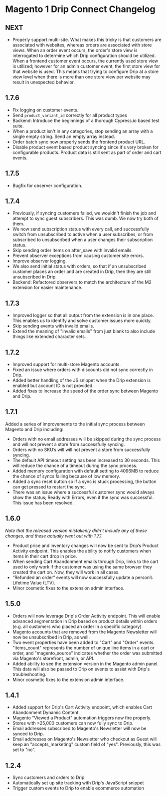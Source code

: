 # Magento 1 Drip Connect Changelog

## NEXT

* Properly support multi-site. What makes this tricky is that customers are associated with websites, whereas orders are associated with store views. When an order event occurs, the order's store view is interrogated to determine which Drip configuration should be utilized. When a frontend customer event occurs, the currently used store view is utilized; however for an admin customer event, the first store view for that website is used. This means that trying to configure Drip at a store view level when there is more than one store view per website may result in unexpected behavior.

## 1.7.6

* Fix logging on customer events.
* Send `product_variant_id` correctly for all product types
* Backend: Introduce the beginnings of a thorough Cypress.io based test suite.
* When a product isn't in any categories, stop sending an array with a single empty string. Send an empty array instead.
* Order batch sync now properly sends the frontend product URL.
* Disable product event based product syncing since it's very broken for configurable products. Product data is still sent as part of order and cart events.

## 1.7.5

* Bugfix for observer configuration.

## 1.7.4

* Previously, if syncing customers failed, we wouldn't finish the job and attempt to sync guest subscribers. This was dumb. We now try both of them.
* We now send subscription status with every call, and successfully switch from unsubscribed to active when a user subscribes, or from subscribed to unsubscribed when a user changes their subscription status.
* Skip sending order items on after_save with invalid emails.
* Prevent observer exceptions from causing customer site errors.
* Improve observer logging.
* We also send initial status with orders, so that if an unsubscribed customer places an order and are created in Drip, then they are still unsubscribed in Drip.
* Backend: Refactored observers to match the architecture of the M2 extension for easier maintenance.

## 1.7.3

* Improved logger so that all output from the extension is in one place. This enables us to identify and solve customer issues more quickly.
* Skip sending events with invalid emails.
* Extend the meaning of "invalid emails" from just blank to also include things like extended character sets.

## 1.7.2

* Improved support for multi-store Magento accounts.
* Fixed an issue where orders with discounts did not sync correctly in Drip.
* Added better handling of the JS snippet when the Drip extension is enabled but account ID is not provided.
* Added fixes to increase the speed of the order sync between Magento and Drip.

## 1.7.1

Added a series of improvements to the initial sync process between Magento and Drip including:
* Orders with no email addresses will be skipped during the sync process and will not prevent a store from successfully syncing.
* Orders with no SKU’s will will not prevent a store from successfully syncing.
* The default API timeout setting has been increased to 30 seconds. This will reduce the chance of a timeout during the sync process.
* Added memory configuration with default setting to 4096MB to reduce the chance of syncs failing because of low memory.
* Added a sync reset button so if a sync is stuck processing, the button can get pressed to restart the sync.
* There was an issue where a successful customer sync would always show the status; Ready with Errors, even if the sync was successful. This issue has been resolved.

## 1.6.0

*Note that the released version mistakenly didn't include any of these changes, and these actually went out with 1.7.1.*

* Product price and inventory changes will now be sent to Drip’s Product Activity endpoint. This enables the ability to notify customers when items in their cart drop in price.
* When sending Cart Abandonment emails through Drip, links to the cart used to only work if the customer was using the same browser they created the cart on. Now, they will work in all cases.
* “Refunded an order” events will now successfully update a person’s Lifetime Value (LTV).
* Minor cosmetic fixes to the extension admin interface.

## 1.5.0

* Orders will now leverage Drip's Order Activity endpoint. This will enable advanced segmentation in Drip based on product details within orders (e.g. all customers who placed an order in a specific category).
* Magento accounts that are removed from the Magento Newsletter will now be unsubscribed in Drip, as well.
* Two event properties have been added to "Cart" and "Order" events. "items_count" represents the number of unique line items in a cart or order, and "magento_source" indicates whether the order was submitted via Magento's storefront, admin, or API.
* Added ability to see the extension version in the Magento admin panel. This data will also be passed to Drip on events to assist with Drip's troubleshooting.
* Minor cosmetic fixes to the extension admin interface.

## 1.4.1

* Added support for Drip's Cart Activity endpoint, which enables Cart Abandonment Dynamic Content.
* Magento "Viewed a Product" automation triggers now fire properly.
* Stores with >25,000 customers can now fully sync to Drip.
* Email addresses subscribed to Magento's Newsletter will now be synced to Drip.
* Email addresses on Magento's Newsletter who checkout as Guest will keep an "accepts_marketing" custom field of "yes". Previously, this was set to "no".

## 1.2.4

* Sync customers and orders to Drip
* Automatically set up site tracking with Drip's JavaScript snippet
* Trigger custom events to Drip to enable ecommerce automation
